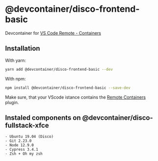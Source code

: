 # @devcontainer/disco-frontend-basic
Devcontainer for [VS Code Remote - Containers](https://code.visualstudio.com/docs/remote/containers)

## Installation

With yarn:
```bash
yarn add @devcontainer/disco-frontend-basic --dev
```

With npm:
```bash
npm install @devcontainer/disco-frontend-basic --save-dev
```

Make sure, that your VScode istance contains the [Remote Containers](https://marketplace.visualstudio.com/items?itemName=ms-vscode-remote.remote-containers) plugin.

## Instaled components on @devcontainer/disco-fullstack-xfce

    - Ubuntu 19.04 (Disco)
    - Git 2.23.0
    - Node 12.9.0
    - Cypress 3.4.1
    - Zsh + Oh my zsh

